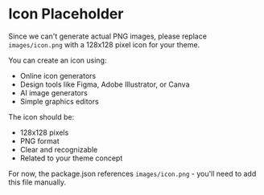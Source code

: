 # Icon Placeholder

Since we can't generate actual PNG images, please replace `images/icon.png` with a 128x128 pixel icon for your theme.

You can create an icon using:
- Online icon generators
- Design tools like Figma, Adobe Illustrator, or Canva
- AI image generators
- Simple graphics editors

The icon should be:
- 128x128 pixels
- PNG format
- Clear and recognizable
- Related to your theme concept

For now, the package.json references `images/icon.png` - you'll need to add this file manually.